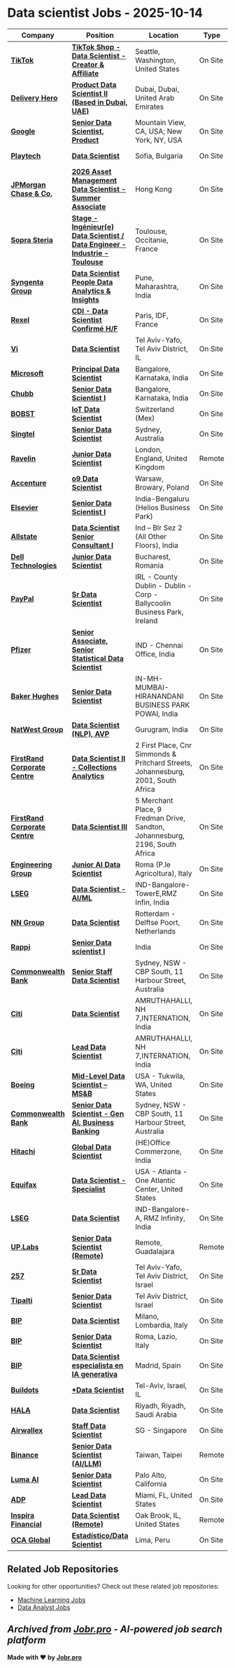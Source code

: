 # Data scientist Jobs - 2025-10-14

| Company | Position | Location | Type | Date |
| ------- | -------- | -------- | ---- | ------ |
| **[TikTok](https://www.tiktok.com/)** | **[TikTok Shop - Data Scientist - Creator & Affiliate](https://jobr.pro/job/30095093/tiktok-shop-data-scientist-creator-affiliate?utm_source=github&utm_medium=repo&utm_campaign=github-data-science-jobs)** | Seattle, Washington, United States | On Site | Oct 13 |
| **[Delivery Hero](https://www.deliveryhero.com)** | **[Product Data Scientist II (Based in Dubai, UAE)](https://jobr.pro/job/30096085/product-data-scientist-ii-based-in-dubai-uae?utm_source=github&utm_medium=repo&utm_campaign=github-data-science-jobs)** | Dubai, Dubai, United Arab Emirates | On Site | Oct 13 |
| **[Google](https://www.google.com/)** | **[Senior Data Scientist, Product](https://jobr.pro/job/30092865/senior-data-scientist-product?utm_source=github&utm_medium=repo&utm_campaign=github-data-science-jobs)** | Mountain View, CA, USA; New York, NY, USA | On Site | Oct 13 |
| **[Playtech](https://www.playtech.com/)** | **[Data Scientist](https://jobr.pro/job/30096091/data-scientist?utm_source=github&utm_medium=repo&utm_campaign=github-data-science-jobs)** | Sofia, Bulgaria | On Site | Oct 13 |
| **[JPMorgan Chase & Co.](https://www.jpmorganchase.com/)** | **[2026 Asset Management Data Scientist - Summer Associate](https://jobr.pro/job/30096618/2026-asset-management-data-scientist-summer-associate?utm_source=github&utm_medium=repo&utm_campaign=github-data-science-jobs)** | Hong Kong | On Site | Oct 13 |
| **[Sopra Steria](https://www.soprasteria.com)** | **[Stage - Ingénieur(e) Data Scientist / Data Engineer - Industrie - Toulouse](https://jobr.pro/job/30096095/stage-ingenieure-data-scientist-data-engineer-industrie-toulouse?utm_source=github&utm_medium=repo&utm_campaign=github-data-science-jobs)** | Toulouse, Occitanie, France | On Site | Oct 13 |
| **[Syngenta Group](https://www.syngenta.com)** | **[Data Scientist People Data Analytics & Insights](https://jobr.pro/job/30096097/data-scientist-people-data-analytics-insights?utm_source=github&utm_medium=repo&utm_campaign=github-data-science-jobs)** | Pune, Maharashtra, India | On Site | Oct 13 |
| **[Rexel](https://www.rexel.com/)** | **[CDI - Data Scientist Confirmé H/F](https://jobr.pro/job/30096103/cdi-data-scientist-confirme-hf?utm_source=github&utm_medium=repo&utm_campaign=github-data-science-jobs)** | Paris, IDF, France | On Site | Oct 13 |
| **[Vi](https://vi.co/)** | **[Data Scientist](https://jobr.pro/job/30107042/data-scientist?utm_source=github&utm_medium=repo&utm_campaign=github-data-science-jobs)** | Tel Aviv-Yafo, Tel Aviv District, IL | On Site | Oct 13 |
| **[Microsoft](https://www.microsoft.com/)** | **[Principal Data Scientist](https://jobr.pro/job/30093504/principal-data-scientist?utm_source=github&utm_medium=repo&utm_campaign=github-data-science-jobs)** | Bangalore, Karnataka, India | On Site | Oct 13 |
| **[Chubb](https://www.chubb.com/)** | **[Senior Data Scientist I](https://jobr.pro/job/30094195/senior-data-scientist-i?utm_source=github&utm_medium=repo&utm_campaign=github-data-science-jobs)** | Bangalore, Karnataka, India | On Site | Oct 13 |
| **[BOBST](https://www.bobst.com/)** | **[IoT Data Scientist](https://jobr.pro/job/30089862/iot-data-scientist?utm_source=github&utm_medium=repo&utm_campaign=github-data-science-jobs)** | Switzerland (Mex) | On Site | Oct 13 |
| **[Singtel](https://www.singtel.com/)** | **[Senior Data Scientist](https://jobr.pro/job/30083371/senior-data-scientist?utm_source=github&utm_medium=repo&utm_campaign=github-data-science-jobs)** | Sydney, Australia | On Site | Oct 13 |
| **[Ravelin](https://www.ravelin.com/)** | **[Junior Data Scientist](https://jobr.pro/job/30105808/junior-data-scientist?utm_source=github&utm_medium=repo&utm_campaign=github-data-science-jobs)** | London, England, United Kingdom | Remote | Oct 13 |
| **[Accenture](https://www.accenture.com/)** | **[o9 Data Scientist](https://jobr.pro/job/30105338/o9-data-scientist?utm_source=github&utm_medium=repo&utm_campaign=github-data-science-jobs)** | Warsaw, Browary, Poland | On Site | Oct 13 |
| **[Elsevier](https://www.elsevier.com/)** | **[Senior Data Scientist I](https://jobr.pro/job/30103695/senior-data-scientist-i?utm_source=github&utm_medium=repo&utm_campaign=github-data-science-jobs)** | India-Bengaluru (Helios Business Park) | On Site | Oct 13 |
| **[Allstate](https://www.allstate.com/)** | **[Data Scientist Senior Consultant I](https://jobr.pro/job/30110961/data-scientist-senior-consultant-i?utm_source=github&utm_medium=repo&utm_campaign=github-data-science-jobs)** | Ind – Blr Sez 2 (All Other Floors), India | On Site | Oct 13 |
| **[Dell Technologies](https://www.delltechnologies.com/)** | **[Junior Data Scientist](https://jobr.pro/job/30111530/junior-data-scientist?utm_source=github&utm_medium=repo&utm_campaign=github-data-science-jobs)** | Bucharest, Romania | On Site | Oct 13 |
| **[PayPal](https://www.paypal.com/)** | **[Sr Data Scientist](https://jobr.pro/job/30125778/sr-data-scientist?utm_source=github&utm_medium=repo&utm_campaign=github-data-science-jobs)** | IRL - County Dublin - Dublin - Corp - Ballycoolin Business Park, Ireland | On Site | Oct 13 |
| **[Pfizer](https://www.pfizer.com/)** | **[Senior Associate, Senior Statistical Data Scientist](https://jobr.pro/job/30127070/senior-associate-senior-statistical-data-scientist?utm_source=github&utm_medium=repo&utm_campaign=github-data-science-jobs)** | IND - Chennai Office, India | On Site | Oct 13 |
| **[Baker Hughes](https://www.bakerhughes.com/)** | **[Senior Data Scientist](https://jobr.pro/job/30127315/senior-data-scientist?utm_source=github&utm_medium=repo&utm_campaign=github-data-science-jobs)** | IN-MH-MUMBAI-HIRANANDANI BUSINESS PARK POWAI, India | On Site | Oct 13 |
| **[NatWest Group](https://www.natwestgroup.com/)** | **[Data Scientist (NLP), AVP](https://jobr.pro/job/30122300/data-scientist-nlp-avp?utm_source=github&utm_medium=repo&utm_campaign=github-data-science-jobs)** | Gurugram, India | On Site | Oct 13 |
| **[FirstRand Corporate Centre](https://www.firstrand.co.za/)** | **[Data Scientist II - Collections Analytics](https://jobr.pro/job/30126125/data-scientist-ii-collections-analytics?utm_source=github&utm_medium=repo&utm_campaign=github-data-science-jobs)** | 2 First Place, Cnr Simmonds & Pritchard Streets, Johannesburg, 2001, South Africa | On Site | Oct 13 |
| **[FirstRand Corporate Centre](https://www.firstrand.co.za/)** | **[Data Scientist III](https://jobr.pro/job/30126106/data-scientist-iii?utm_source=github&utm_medium=repo&utm_campaign=github-data-science-jobs)** | 5 Merchant Place, 9 Fredman Drive, Sandton, Johannesburg, 2196, South Africa | On Site | Oct 13 |
| **[Engineering Group](https://www.eng.it/)** | **[Junior AI Data Scientist](https://jobr.pro/job/30121411/junior-ai-data-scientist?utm_source=github&utm_medium=repo&utm_campaign=github-data-science-jobs)** | Roma (P.le Agricoltura), Italy | On Site | Oct 13 |
| **[LSEG](https://www.lseg.com/)** | **[Data Scientist - AI/ML](https://jobr.pro/job/30119623/data-scientist-aiml?utm_source=github&utm_medium=repo&utm_campaign=github-data-science-jobs)** | IND-Bangalore-TowerE,RMZ Infin, India | On Site | Oct 13 |
| **[NN Group](https://www.nn-group.com/)** | **[Data Scientist](https://jobr.pro/job/30124261/data-scientist?utm_source=github&utm_medium=repo&utm_campaign=github-data-science-jobs)** | Rotterdam - Delftse Poort, Netherlands | On Site | Oct 13 |
| **[Rappi](https://www.rappi.com.mx/)** | **[Senior Data scientist I](https://jobr.pro/job/30115154/senior-data-scientist-i?utm_source=github&utm_medium=repo&utm_campaign=github-data-science-jobs)** | India | On Site | Oct 13 |
| **[Commonwealth Bank](https://www.commbank.com.au/)** | **[Senior Staff Data Scientist](https://jobr.pro/job/30130569/senior-staff-data-scientist?utm_source=github&utm_medium=repo&utm_campaign=github-data-science-jobs)** | Sydney, NSW - CBP South, 11 Harbour Street, Australia | On Site | Oct 13 |
| **[Citi](https://www.citigroup.com/)** | **[Data Scientist](https://jobr.pro/job/30127997/data-scientist?utm_source=github&utm_medium=repo&utm_campaign=github-data-science-jobs)** | AMRUTHAHALLI, NH 7,INTERNATION, India | On Site | Oct 13 |
| **[Citi](https://www.citigroup.com/)** | **[Lead Data Scientist](https://jobr.pro/job/30127992/lead-data-scientist?utm_source=github&utm_medium=repo&utm_campaign=github-data-science-jobs)** | AMRUTHAHALLI, NH 7,INTERNATION, India | On Site | Oct 13 |
| **[Boeing](https://www.boeing.com/)** | **[Mid-Level Data Scientist – MS&B](https://jobr.pro/job/30132604/mid-level-data-scientist-msb?utm_source=github&utm_medium=repo&utm_campaign=github-data-science-jobs)** | USA - Tukwila, WA, United States | On Site | Oct 13 |
| **[Commonwealth Bank](https://www.commbank.com.au/)** | **[Senior Data Scientist - Gen AI, Business Banking](https://jobr.pro/job/30130590/senior-data-scientist-gen-ai-business-banking?utm_source=github&utm_medium=repo&utm_campaign=github-data-science-jobs)** | Sydney, NSW - CBP South, 11 Harbour Street, Australia | On Site | Oct 13 |
| **[Hitachi](https://www.hitachi.com/)** | **[Global Data Scientist](https://jobr.pro/job/30132912/global-data-scientist?utm_source=github&utm_medium=repo&utm_campaign=github-data-science-jobs)** | (HE)Office Commerzone, India | On Site | Oct 13 |
| **[Equifax](https://www.equifax.com/)** | **[Data Scientist - Specialist](https://jobr.pro/job/30132545/data-scientist-specialist?utm_source=github&utm_medium=repo&utm_campaign=github-data-science-jobs)** | USA - Atlanta - One Atlantic Center, United States | On Site | Oct 13 |
| **[LSEG](https://www.lseg.com/)** | **[Data Scientist](https://jobr.pro/job/30119617/data-scientist?utm_source=github&utm_medium=repo&utm_campaign=github-data-science-jobs)** | IND-Bangalore-A, RMZ Infinity, India | On Site | Oct 13 |
| **[UP.Labs](https://up.partners/labs/)** | **[Senior Data Scientist (Remote)](https://jobr.pro/job/30115419/senior-data-scientist-remote?utm_source=github&utm_medium=repo&utm_campaign=github-data-science-jobs)** | Remote, Guadalajara | Remote | Oct 12 |
| **[257](https://257.co)** | **[Sr Data Scientist](https://jobr.pro/job/30105991/sr-data-scientist?utm_source=github&utm_medium=repo&utm_campaign=github-data-science-jobs)** | Tel Aviv-Yafo, Tel Aviv District, Israel | On Site | Oct 12 |
| **[Tipalti](https://tipalti.com/)** | **[Senior Data Scientist](https://jobr.pro/job/30077706/senior-data-scientist?utm_source=github&utm_medium=repo&utm_campaign=github-data-science-jobs)** | Tel Aviv District, Israel | On Site | Oct 12 |
| **[BIP](https://www.bip-group.com/)** | **[Data Scientist](https://jobr.pro/job/30098378/data-scientist?utm_source=github&utm_medium=repo&utm_campaign=github-data-science-jobs)** | Milano, Lombardia, Italy | On Site | Oct 12 |
| **[BIP](https://www.bip-group.com/)** | **[Senior Data Scientist](https://jobr.pro/job/30098377/senior-data-scientist?utm_source=github&utm_medium=repo&utm_campaign=github-data-science-jobs)** | Roma, Lazio, Italy | On Site | Oct 12 |
| **[BIP](https://www.bip-group.com/)** | **[Data Scientist especialista en IA generativa](https://jobr.pro/job/30098370/data-scientist-especialista-en-ia-generativa?utm_source=github&utm_medium=repo&utm_campaign=github-data-science-jobs)** | Madrid, Spain | On Site | Oct 12 |
| **[Buildots](https://buildots.com/)** | **[*Data Scientist](https://jobr.pro/job/30107458/data-scientist?utm_source=github&utm_medium=repo&utm_campaign=github-data-science-jobs)** | Tel-Aviv, Israel, IL | On Site | Oct 12 |
| **[HALA](https://hala.com/)** | **[Data Scientist](https://jobr.pro/job/30078487/data-scientist?utm_source=github&utm_medium=repo&utm_campaign=github-data-science-jobs)** | Riyadh, Riyadh, Saudi Arabia | On Site | Oct 12 |
| **[Airwallex](https://www.airwallex.com)** | **[Staff Data Scientist](https://jobr.pro/job/30079987/staff-data-scientist?utm_source=github&utm_medium=repo&utm_campaign=github-data-science-jobs)** | SG - Singapore | On Site | Oct 12 |
| **[Binance](https://www.binance.com/)** | **[Senior Data Scientist (AI/LLM)](https://jobr.pro/job/30078310/senior-data-scientist-aillm?utm_source=github&utm_medium=repo&utm_campaign=github-data-science-jobs)** | Taiwan, Taipei | Remote | Oct 12 |
| **[Luma AI](https://lumalabs.ai/)** | **[Senior Data Scientist](https://jobr.pro/job/30077808/senior-data-scientist?utm_source=github&utm_medium=repo&utm_campaign=github-data-science-jobs)** | Palo Alto, California | On Site | Oct 12 |
| **[ADP](https://www.adp.com/)** | **[Lead Data Scientist](https://jobr.pro/job/30062573/lead-data-scientist?utm_source=github&utm_medium=repo&utm_campaign=github-data-science-jobs)** | Miami, FL, United States | On Site | Oct 11 |
| **[Inspira Financial](https://inspirafinancial.com/)** | **[Data Scientist (Remote)](https://jobr.pro/job/30061046/data-scientist-remote?utm_source=github&utm_medium=repo&utm_campaign=github-data-science-jobs)** | Oak Brook, IL, United States | Remote | Oct 11 |
| **[OCA Global](https://ocaglobal.com/)** | **[Estadístico/Data Scientist](https://jobr.pro/job/30093185/estadisticodata-scientist?utm_source=github&utm_medium=repo&utm_campaign=github-data-science-jobs)** | Lima, Peru | On Site | Oct 11 |

## Related Job Repositories

Looking for other opportunities? Check out these related job repositories:

- [Machine Learning Jobs](https://github.com/jobs-jobr-pro/Machine-Learning-Jobs)
- [Data Analyst Jobs](https://github.com/jobs-jobr-pro/Data-Analyst-Jobs)



*Archived from [Jobr.pro](https://jobr.pro?utm_source=github&utm_medium=repo&utm_campaign=github-data-science-jobs) - AI-powered job search platform*
---

**Made with ❤️ by [Jobr.pro](https://jobr.pro?utm_source=github&utm_medium=repo&utm_campaign=github-data-science-jobs)**